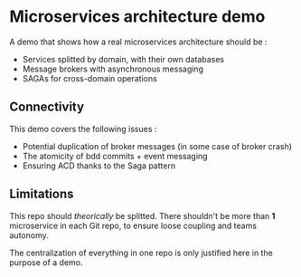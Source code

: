 # Microservices architecture demo

A demo that shows how a real microservices architecture should be :
* Services splitted by domain, with their own databases
* Message brokers with asynchronous messaging
* SAGAs for cross-domain operations


## Connectivity

This demo covers the following issues :

* Potential duplication of broker messages  (in some case of broker crash)
* The atomicity of bdd commits + event messaging
* Ensuring ACD thanks to the Saga pattern


## Limitations

This repo should _theorically_ be splitted. There shouldn't be more than **1** microservice in each Git repo, to ensure loose coupling and teams autonomy.

The centralization of everything in one repo is only justified here in the purpose of a demo.
